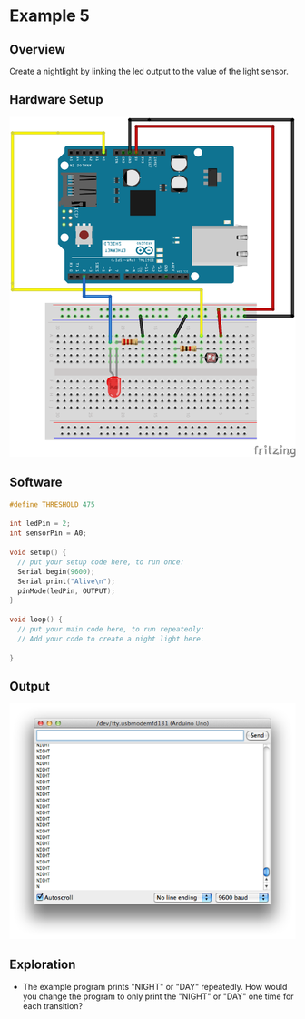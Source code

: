 # Example 5

## Overview

Create a nightlight by linking the led output to the value of the light sensor. 

## Hardware Setup

![Image of blank breadboard](image/nightlight_bb.png)

## Software

```c++
#define THRESHOLD 475

int ledPin = 2;
int sensorPin = A0;

void setup() {
  // put your setup code here, to run once:
  Serial.begin(9600); 
  Serial.print("Alive\n");
  pinMode(ledPin, OUTPUT);
}

void loop() {
  // put your main code here, to run repeatedly:
  // Add your code to create a night light here. 

}
```

## Output 

![Image of expected output](image/example_5_output.png)

## Exploration 

* The example program prints "NIGHT" or "DAY" repeatedly. How would you change the program to only print the "NIGHT" or "DAY" one time for each transition? 
